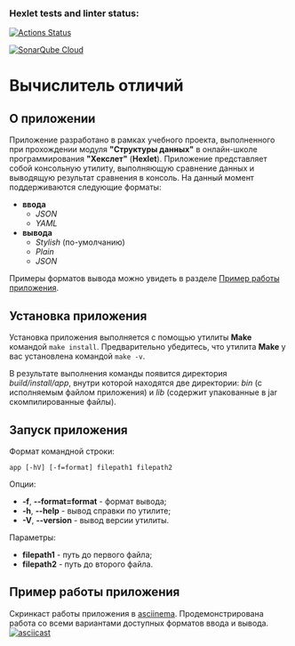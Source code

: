 ### Hexlet tests and linter status:
[![Actions Status](https://github.com/KsenosNick/java-project-71/actions/workflows/hexlet-check.yml/badge.svg)](https://github.com/KsenosNick/java-project-71/actions)

[![SonarQube Cloud](https://sonarcloud.io/images/project_badges/sonarcloud-light.svg)](https://sonarcloud.io/summary/new_code?id=KsenosNick_java-project-71)
# Вычислитель отличий
## О приложении
Приложение разработано в рамках учебного проекта, выполненного при прохождении модуля **"Структуры данных"** в 
онлайн-школе программирования **"Хекслет"** (**Hexlet**). Приложение представляет собой консольную утилиту, выполняющую 
сравнение данных и выводящую результат сравнения в консоль. На данный момент поддерживаются следующие форматы:
* **ввода**
    * *JSON*
    * *YAML*
* **вывода**
    * *Stylish* (по-умолчанию)
    * *Plain*
    * *JSON*

Примеры форматов вывода можно увидеть в разделе [Пример работы приложения](#пример-работы-приложения).
## Установка приложения
Установка приложения выполняется с помощью утилиты **Make** командой `make install`. Предварительно убедитесь, что 
утилита **Make** у вас установлена командой `make -v`.

В результате выполнения команды появится директория *build/install/app*, внутри которой находятся две директории: *bin* 
(с исполняемым файлом приложения) и *lib* (содержит упакованные в jar скомпилированные файлы).
## Запуск приложения
Формат командной строки:
```
app [-hV] [-f=format] filepath1 filepath2
```
Опции:
* **-f**, **--format=format** - формат вывода;
* **-h**, **--help** - вывод справки по утилите;
*  **-V**, **--version** - вывод версии утилиты.

Параметры:
* **filepath1** - путь до первого файла;
* **filepath2** - путь до второго файла.
## Пример работы приложения
Скринкаст работы приложения в [asciinema](https://asciinema.org/). Продемонстрирована работа со всеми вариантами 
доступных форматов ввода и вывода.
[![asciicast](https://asciinema.org/a/upYcFsfwpWmNElydQCjDm90om.svg)](https://asciinema.org/a/upYcFsfwpWmNElydQCjDm90om)